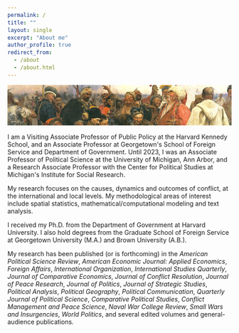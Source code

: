 ```yaml
---
permalink: /
title: ""
layout: single
excerpt: "About me"
author_profile: true
redirect_from: 
  - /about
  - /about.html
---
```


<!-- Google tag (gtag.js) -->
<script async src="https://www.googletagmanager.com/gtag/js?id=G-VSM97RVTRT"></script>
<script>
  window.dataLayer = window.dataLayer || [];
  function gtag(){dataLayer.push(arguments);}
  gtag('js', new Date());

  gtag('config', 'G-VSM97RVTRT');
</script>

![Banner](../images/repin_cossacks_crop.jpg "Repin")

I am a Visiting Associate Professor of Public Policy at the Harvard Kennedy School, and an Associate Professor at Georgetown's School of Foreign Service and Department of Government. Until 2023, I was an Associate Professor of Political Science at the University of Michigan, Ann Arbor, and a Research Associate Professor with the Center for Political Studies at Michigan's Institute for Social Research. 

My research focuses on the causes, dynamics and outcomes of conflict, at the international and local levels. My methodological areas of interest include spatial statistics, mathematical/computational modeling and text analysis.

I received my Ph.D. from the Department of Government at Harvard University. I also hold degrees from the Graduate School of Foreign Service at Georgetown University (M.A.) and Brown University (A.B.). 

My research has been published (or is forthcoming) in the *American Political Science Review*, *American Economic Journal: Applied Economics*, *Foreign Affairs*, *International Organization*, *International Studies Quarterly*, *Journal of Comparative Economics*, *Journal of Conflict Resolution*, *Journal of Peace Research*, *Journal of Politics*, *Journal of Strategic Studies*, *Political Analysis*, *Political Geography*, *Political Communication*, *Quarterly Journal of Political Science*, *Comparative Political Studies*, *Conflict Management and Peace Science*, *Naval War College Review*, *Small Wars and Insurgencies*, *World Politics*, and several edited volumes and general-audience publications.
